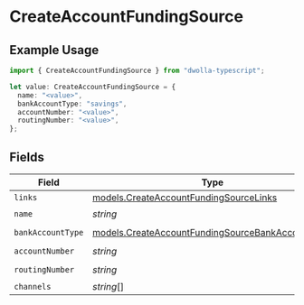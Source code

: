 # CreateAccountFundingSource

## Example Usage

```typescript
import { CreateAccountFundingSource } from "dwolla-typescript";

let value: CreateAccountFundingSource = {
  name: "<value>",
  bankAccountType: "savings",
  accountNumber: "<value>",
  routingNumber: "<value>",
};
```

## Fields

| Field                                                                                                      | Type                                                                                                       | Required                                                                                                   | Description                                                                                                |
| ---------------------------------------------------------------------------------------------------------- | ---------------------------------------------------------------------------------------------------------- | ---------------------------------------------------------------------------------------------------------- | ---------------------------------------------------------------------------------------------------------- |
| `links`                                                                                                    | [models.CreateAccountFundingSourceLinks](../models/createaccountfundingsourcelinks.md)                     | :heavy_minus_sign:                                                                                         | N/A                                                                                                        |
| `name`                                                                                                     | *string*                                                                                                   | :heavy_check_mark:                                                                                         | N/A                                                                                                        |
| `bankAccountType`                                                                                          | [models.CreateAccountFundingSourceBankAccountType](../models/createaccountfundingsourcebankaccounttype.md) | :heavy_check_mark:                                                                                         | N/A                                                                                                        |
| `accountNumber`                                                                                            | *string*                                                                                                   | :heavy_check_mark:                                                                                         | N/A                                                                                                        |
| `routingNumber`                                                                                            | *string*                                                                                                   | :heavy_check_mark:                                                                                         | N/A                                                                                                        |
| `channels`                                                                                                 | *string*[]                                                                                                 | :heavy_minus_sign:                                                                                         | N/A                                                                                                        |